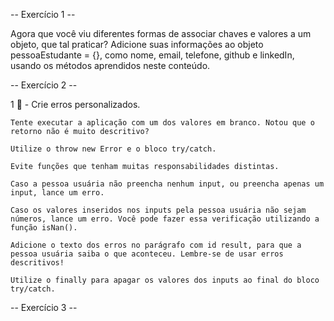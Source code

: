  -- Exercício 1 --

 Agora que você viu diferentes formas de associar chaves e valores a um objeto, que tal praticar? Adicione suas informações ao objeto pessoaEstudante = {}, como nome, email, telefone, github e linkedIn, usando os métodos aprendidos neste conteúdo.

 -- Exercício 2 --

  1 🚀 - Crie erros personalizados.

    Tente executar a aplicação com um dos valores em branco. Notou que o retorno não é muito descritivo?

    Utilize o throw new Error e o bloco try/catch.

    Evite funções que tenham muitas responsabilidades distintas.

    Caso a pessoa usuária não preencha nenhum input, ou preencha apenas um input, lance um erro.

    Caso os valores inseridos nos inputs pela pessoa usuária não sejam números, lance um erro. Você pode fazer essa verificação utilizando a função isNan().

    Adicione o texto dos erros no parágrafo com id result, para que a pessoa usuária saiba o que aconteceu. Lembre-se de usar erros descritivos!

    Utilize o finally para apagar os valores dos inputs ao final do bloco try/catch.

-- Exercício 3 --

